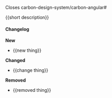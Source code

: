 Closes carbon-design-system/carbon-angular#

{{short description}}

#### Changelog

**New**

- {{new thing}}

**Changed**

- {{change thing}}

**Removed**

- {{removed thing}}
